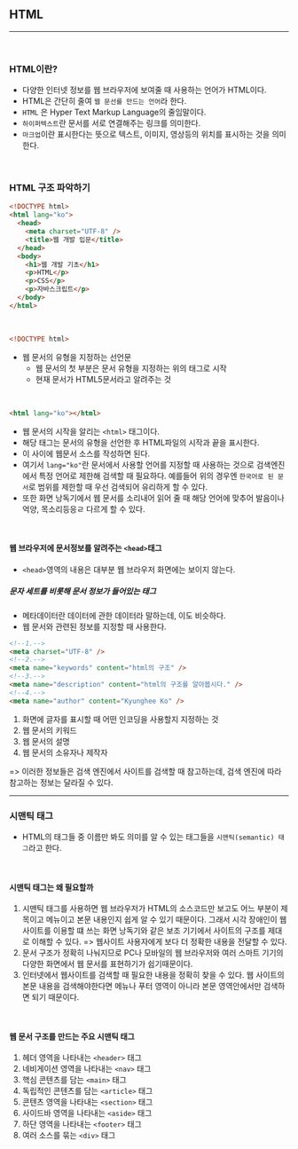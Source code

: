## HTML

---

<br />

### HTML이란?

- 다양한 인터넷 정보를 웹 브라우저에 보여줄 때 사용하는 언어가 HTML이다.
- HTML은 간단히 줄여 `웹 문선를 만드는 언어`라 한다.
- `HTML` 은 Hyper Text Markup Language의 줄임말이다.
- `하이퍼텍스트`란 문서를 서로 연결해주는 링크를 의미한다.
- `마크업`이란 표시한다는 뜻으로 텍스트, 이미지, 영상등의 위치를 표시하는 것을 의미한다.

<br />

### HTML 구조 파악하기

```html
<!DOCTYPE html>
<html lang="ko">
  <head>
    <meta charset="UTF-8" />
    <title>웹 개발 입문</title>
  </head>
  <body>
    <h1>웹 개발 기초</h1>
    <p>HTML</p>
    <p>CSS</p>
    <p>자바스크립트</p>
  </body>
</html>
```

<br />

```html
<!DOCTYPE html>
```

- 웹 문서의 유형을 지정하는 선언문
  - 웹 문서의 첫 부분은 문서 유형을 지정하는 위의 태그로 시작
  - 현재 문서가 HTML5문서라고 알려주는 것

<br />

```html
<html lang="ko"></html>
```

- 웹 문서의 시작을 알리는 `<html>` 태그이다.
- 해당 태그는 문서의 유형을 선언한 후 HTML파일의 시작과 끝을 표시한다.
- 이 사이에 웹문서 소스를 작성하면 된다.
- 여기서 `lang="ko"`란 문서에서 사용할 언어를 지정할 때 사용하는 것으로 검색엔진에서 특정 언어로 제한해 검색할 때 필요하다. 예를들어 위의 경우엔 `한국어로 된 문서`로 범위를 제한할 때 우선 검색되어 유리하게 할 수 있다.
- 또한 화면 낭독기에서 웹 문서를 소리내어 읽어 줄 때 해당 언어에 맞추어 발음이나 억양, 목소리등응ㄹ 다르게 할 수 있다.

<br />

#### 웹 브라우저에 문서정보를 알려주는 `<head>`태그

- `<head>`영역의 내용은 대부분 웹 브라우저 화면에는 보이지 않는다.

##### 문자 세트를 비롯해 문서 정보가 들어있는 <meta> 태그

- 메타데이터란 데이터에 관한 데이터라 말하는데, 이도 비슷하다.
- 웹 문서와 관련된 정보를 지정할 때 사용한다.

```html
<!--1.-->
<meta charset="UTF-8" />
<!--2.-->
<meta name="keywords" content="html의 구조" />
<!--3.-->
<meta name="description" content="html의 구조를 알아봅시다." />
<!--4.-->
<meta name="author" content="Kyunghee Ko" />
```

1. 화면에 글자를 표시할 때 어떤 인코딩을 사용할지 지정하는 것
2. 웹 문서의 키워드
3. 웹 문서의 설명
4. 웹 문서의 소유자나 제작자

=> 이러한 정보들은 검색 엔진에서 사이트를 검색할 때 참고하는데, 검색 엔진에 따라 참고하는 정보는 달라질 수 있다.

---

### 시맨틱 태그

- HTML의 태그들 중 이름만 봐도 의미를 알 수 있는 태그들을 `시맨틱(semantic) 태그`라고 한다.

<br />

#### 시맨틱 태그는 왜 필요할까

1. 시맨틱 태그를 사용하면 웹 브라우저가 HTML의 소스코드만 보고도 어느 부분이 제목이고 메뉴이고 본문 내용인지 쉽게 알 수 있기 때문이다. 그래서 시각 장애인이 웹 사이트를 이용할 떄 쓰는 화면 낭독기와 같은 보조 기기에서 사이트의 구조를 제대로 이해할 수 있다. => 웹사이트 사용자에게 보다 더 정확한 내용을 전달할 수 있다.
2. 문서 구조가 정확히 나눠지므로 PC나 모바일의 웹 브라우저와 여러 스마트 기기의 다양한 화면에서 웹 문서를 표현하기가 쉽기때문이다.
3. 인터넷에서 웹사이트를 검색할 때 필요한 내용을 정확히 찾을 수 있다. 웹 사이트의 본문 내용을 검색해야한다면 메뉴나 푸터 영역이 아니라 본문 영역안에서만 검색하면 되기 때문이다.

<br />

#### 웹 문서 구조를 만드는 주요 시맨틱 태그

1. 헤더 영역을 나타내는 `<header>` 태그
2. 네비게이션 영역을 나타내는 `<nav>` 태그
3. 핵심 콘텐츠를 담는 `<main>` 태그
4. 독립적인 콘텐츠를 담는 `<article>` 태그
5. 콘텐츠 영역을 나타내는 `<section>` 태그
6. 사이드바 영역을 나타내는 `<aside>` 태그
7. 하단 영역을 나타내는 `<footer>` 태그
8. 여러 소스를 묶는 `<div>` 태그
